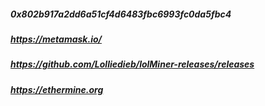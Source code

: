 
##### 0x802b917a2dd6a51cf4d6483fbc6993fc0da5fbc4
##### https://metamask.io/
##### https://github.com/Lolliedieb/lolMiner-releases/releases
##### https://ethermine.org

